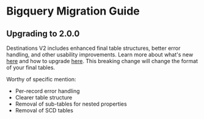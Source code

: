 # Bigquery Migration Guide

## Upgrading to 2.0.0

Destinations V2 includes enhanced final table structures, better error handling, and other usability improvements. Learn more about what's new [here](/understanding-airbyte/typing-deduping) and how to upgrade [here](/release_notes/upgrading_to_destinations_v2). This breaking change will change the format of your final tables.

Worthy of specific mention:

- Per-record error handling
- Clearer table structure
- Removal of sub-tables for nested properties
- Removal of SCD tables

